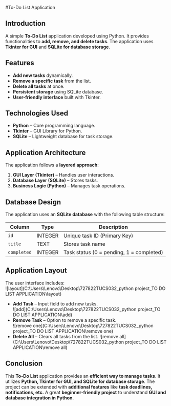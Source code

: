#To-Do List Application

## Introduction
A simple **To-Do List** application developed using Python. It provides functionalities to **add, remove, and delete tasks**. The application uses **Tkinter for GUI** and **SQLite for database storage**.

## Features
- **Add new tasks** dynamically.  
- **Remove a specific task** from the list.  
- **Delete all tasks** at once.  
- **Persistent storage** using SQLite database.  
- **User-friendly interface** built with Tkinter.  

## Technologies Used
- **Python** – Core programming language.  
- **Tkinter** – GUI Library for Python.  
- **SQLite** – Lightweight database for task storage.  

## Application Architecture
The application follows a **layered approach**:  
1. **GUI Layer (Tkinter)** – Handles user interactions.  
2. **Database Layer (SQLite)** – Stores tasks.  
3. **Business Logic (Python)** – Manages task operations.  

## Database Design
The application uses an **SQLite database** with the following table structure:

| Column      | Type     | Description                |
|------------|---------|----------------------------|
| `id`       | INTEGER | Unique task ID (Primary Key) |
| `title`    | TEXT    | Stores task name            |
| `completed` | INTEGER | Task status (0 = pending, 1 = completed) |

## Application Layout
The user interface includes:  
![layout](C:\Users\Lenovo\Desktop\727822TUCS032_python project_TO DO LIST APPLICATION\layout)
- **Add Task** – Input field to add new tasks.  
![add](C:\Users\Lenovo\Desktop\727822TUCS032_python project_TO DO LIST APPLICATION\add)
- **Remove Task** – Option to remove a specific task.  
![remove one](C:\Users\Lenovo\Desktop\727822TUCS032_python project_TO DO LIST APPLICATION\remove one)
- **Delete All** – Clears all tasks from the list.
![remove all](C:\Users\Lenovo\Desktop\727822TUCS032_python project_TO DO LIST APPLICATION\remove all)




## Conclusion
This **To-Do List** application provides an **efficient way to manage tasks**. It utilizes **Python, Tkinter for GUI, and SQLite for database storage**. The project can be extended with **additional features** like **task deadlines, notifications, etc.** A great **beginner-friendly project** to understand **GUI and database integration in Python**.
